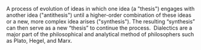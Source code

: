---
---
A process of evolution of ideas in which one idea (a "thesis") engages with another idea ("antithesis") until a higher-order combination of these ideas or a new, more complex idea arises ("synthesis"). The resulting “synthesis” can then serve as a new “thesis” to continue the process.  Dialectics are a major part of the philosophical and analytical method of philosophers such as Plato, Hegel, and Marx.